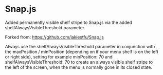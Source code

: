 # Snap.js

Added permanently visible shelf stripe to Snap.js via the added shelfAlwaysVisibleThreshold parameter. 

Forked from: https://github.com/jakiestfu/Snap.js

Always use the shelfAlwaysVisibleThreshold parameter in conjunction with the maxPosition / minPosition (depending on if your menu shelf is on the left or right side), setting for example
minPosition: 70 and shelfAlwaysVisibleThreshold: 70 to create an always visible shelf stripe to the left of the screen, when the menu is normally gone in its closed state. 